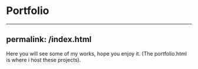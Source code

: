 # Portfolio
---
permalink: /index.html
---
Here you will see some of my works, hope you enjoy it.
(The portfolio.html is where i host these projects).
